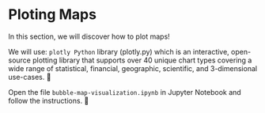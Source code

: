 # Ploting Maps

In this section, we will discover how to plot maps!

We will use: `plotly Python` library (plotly.py) which is an interactive, open-source plotting library that supports over 40 unique chart types covering a wide range of statistical, financial, geographic, scientific, and 3-dimensional use-cases. 💪

Open the file `bubble-map-visualization.ipynb` in Jupyter Notebook and follow the instructions. 🙂
